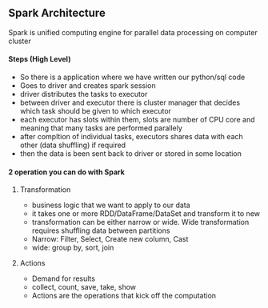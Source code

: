 ## Spark Architecture

Spark is unified computing engine for parallel data processing on computer cluster  

#### Steps (High Level)
* So there is a application where we have written our python/sql code
* Goes to driver and creates spark session
* driver distributes the tasks to executor
* between driver and executor there is cluster manager that decides which task should be given to which executor
* each executor has slots within them, slots are number of CPU core and meaning that many tasks are performed parallely
* after compltion of individual tasks, executors shares data with each other (data shuffling) if required
* then the data is been sent back to driver or stored in some location

#### 2 operation you can do with Spark

1. Transformation
    * business logic that we want to apply to our data
    * it takes one or more RDD/DataFrame/DataSet and transform it to new
    * transformation can be either narrow or wide. Wide transformation requires shuffling data between partitions
    * Narrow: Filter, Select, Create new column, Cast
    * wide: group by, sort, join

2. Actions
    * Demand for results
    * collect, count, save, take, show
    * Actions are the operations that kick off the computation 